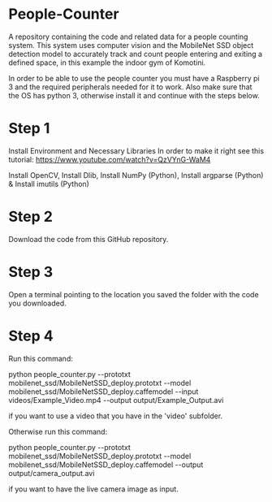 # People-Counter
A repository containing the code and related data for a people counting system. This system uses computer vision and the MobileNet SSD object detection model to accurately track and count people entering and exiting a defined space, in this example the indoor gym of Komotini. 

In order to be able to use the people counter you must have a Raspberry pi 3 and the required peripherals needed for it to work. 
Also make sure that the OS has python 3, otherwise install it and continue with the steps below.

# Step 1
Install Environment and Necessary Libraries
In order to make it right see this tutorial:
https://www.youtube.com/watch?v=QzVYnG-WaM4

Install OpenCV,
Install Dlib,
Install NumPy (Python),
Install argparse (Python) &
Install imutils (Python)

# Step 2 
Download the code from this GitHub repository.

# Step 3
Open a terminal pointing to the location you saved the folder with the code you downloaded.

# Step 4

Run this command:

python people_counter.py --prototxt mobilenet_ssd/MobileNetSSD_deploy.prototxt --model mobilenet_ssd/MobileNetSSD_deploy.caffemodel --input videos/Example_Video.mp4 --output output/Example_Output.avi

if you want to use a video that you have in the 'video' subfolder.

Otherwise run this command:

python people_counter.py --prototxt mobilenet_ssd/MobileNetSSD_deploy.prototxt --model mobilenet_ssd/MobileNetSSD_deploy.caffemodel --output output/camera_output.avi

if you want to have the live camera image as input.




